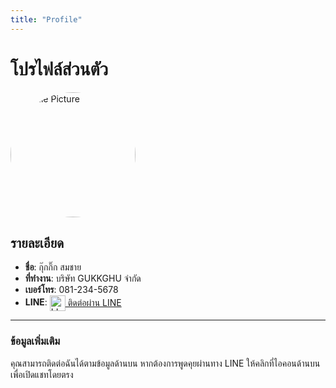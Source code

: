 ```yaml
---
title: "Profile"
---
```


# โปรไฟล์ส่วนตัว
<img src="https://www.flashfly.net/wp/wp-content/uploads/2018/01/vegeta.jpg" alt="Profile Picture" style="width: 200px; border-radius: 50%;"> <!-- แทนที่ด้วยลิงก์ภาพจริง -->


## รายละเอียด

- **ชื่อ**: กุ๊กกิ๊ก สมชาย
- **ที่ทำงาน**: บริษัท GUKKGHU จำกัด
- **เบอร์โทร**: 081-234-5678
- **LINE**: [<img src="https://upload.wikimedia.org/wikipedia/commons/4/41/LINE_logo.svg" alt="LINE" style="width: 25px; vertical-align: middle;"> ติดต่อผ่าน LINE](https://line.me/ti/p/XXXXXXXX) <!-- แทนที่ด้วยลิงก์ LINE จริง -->

---

### ข้อมูลเพิ่มเติม

คุณสามารถติดต่อฉันได้ตามข้อมูลด้านบน หากต้องการพูดคุยผ่านทาง LINE ให้คลิกที่ไอคอนด้านบนเพื่อเปิดแชทโดยตรง
